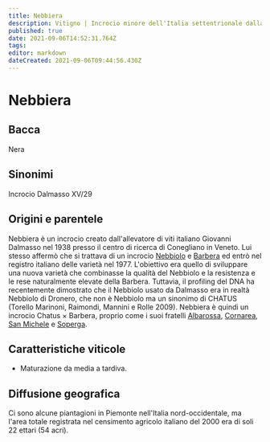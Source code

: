 ```yaml
---
title: Nebbiera
description: Vitigno | Incrocio minore dell'Italia settentrionale dalla pelle scura, la cui vera discendenza è stata rivelata solo di recente.
published: true
date: 2021-09-06T14:52:31.764Z
tags: 
editor: markdown
dateCreated: 2021-09-06T09:44:56.430Z
---
```


# Nebbiera

## Bacca
Nera
## Sinonimi
Incrocio Dalmasso XV/29

## Origini e parentele
Nebbiera è un incrocio creato dall'allevatore di viti italiano Giovanni Dalmasso nel 1938 presso il centro di ricerca di Conegliano in Veneto. Lui stesso affermò che si trattava di un incrocio [Nebbiolo](/vitigni/Italia/nebbiolo) e [Barbera](/vitigni/Italia/barbera) ed entrò nel registro italiano delle varietà nel 1977. L'obiettivo era quello di sviluppare una nuova varietà che combinasse la qualità del Nebbiolo e la resistenza e le rese naturalmente elevate della Barbera. Tuttavia, il profiling del DNA ha recentemente dimostrato che il Nebbiolo usato da Dalmasso era in realtà Nebbiolo di Dronero, che non è Nebbiolo ma un sinonimo di CHATUS (Torello Marinoni, Raimondi, Mannini e Rolle 2009). Nebbiera è quindi un incrocio Chatus × Barbera, proprio come i suoi fratelli [Albarossa](/vitigni/Italia/albarossa), [Cornarea](/vitigni/Italia/cornarea), [San Michele](/vitigni/Italia/san-michele) e [Soperga](/vitigni/Italia/soperga).

## Caratteristiche viticole
- Maturazione da media a tardiva.

## Diffusione geografica
Ci sono alcune piantagioni in Piemonte nell'Italia nord-occidentale, ma l'area totale registrata nel censimento agricolo italiano del 2000 era di soli 22 ettari (54 acri).